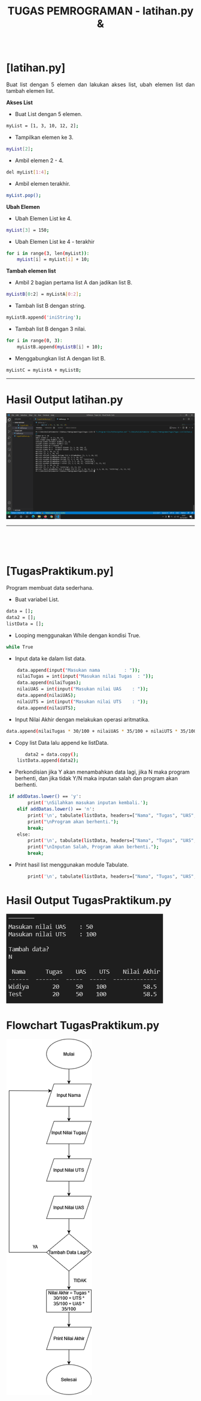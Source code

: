# <p align="center"> TUGAS PEMROGRAMAN - latihan.py & 

<br>


# [latihan.py]

<p align="justify">Buat list dengan 5 elemen dan lakukan akses list, ubah elemen list dan tambah elemen list.

<B>Akses List</B>
- Buat List dengan 5 elemen.
```sh
myList = [1, 3, 10, 12, 2];
```
- Tampilkan elemen ke 3.
```sh
myList[2];
```
- Ambil elemen 2 - 4.
```sh
del myList[1:4];
```
- Ambil elemen terakhir.
```sh
myList.pop();
```

<B>Ubah Elemen</B>
- Ubah Elemen List ke 4.
```sh
myList[3] = 150;
```
- Ubah Elemen List ke 4 - terakhir
```sh
for i in range(3, len(myList)):
    myList[i] = myList[i] + 10;
```

<B>Tambah elemen list</B>
- Ambil 2 bagian pertama list A dan jadikan list B.
```sh
myListB[0:2] = myListA[0:2];
```
- Tambah list B dengan string.
```sh
myListB.append('iniString');
```
- Tambah list B dengan 3 nilai.
```sh
for i in range(0, 3):
    myListB.append(myListB[i] + 10);
```
- Menggabungkan list A dengan list B.
```sh
myListC = myListA + myListB;
```

----
# Hasil Output latihan.py
![Output](./images/output1.png)

----

<br>

<br>

<br>

# [TugasPraktikum.py]

<p align="justify">Program membuat data sederhana.

- Buat variabel List.
```sh
data = [];
data2 = [];
listData = [];
```
- Looping menggunakan While dengan kondisi True.
```sh
while True
```
- Input data ke dalam list data.
```sh
    data.append(input("Masukan nama         : "));
    nilaiTugas = int(input("Masukan nilai Tugas  : "));
    data.append(nilaiTugas);
    nilaiUAS = int(input("Masukan nilai UAS    : "));
    data.append(nilaiUAS);
    nilaiUTS = int(input("Masukan nilai UTS    : "));
    data.append(nilaiUTS);
```
- Input Nilai Akhir dengan melakukan operasi aritmatika.
```sh
data.append(nilaiTugas * 30/100 + nilaiUAS * 35/100 + nilaiUTS * 35/100);

```
- Copy list Data lalu append ke listData.
```sh
       data2 = data.copy();
    listData.append(data2);
```
- Perkondisian jika Y akan menambahkan data lagi, jika N maka program berhenti, dan jika tidak Y/N maka inputan salah dan program akan berhenti.
```sh
 if addDatas.lower() == 'y':
        print('\nSilahkan masukan inputan kembali.');
    elif addDatas.lower() == 'n':
        print('\n', tabulate(listData, headers=["Nama", "Tugas", "UAS", "UTS", "Nilai Akhir"]));
        print("\nProgram akan berhenti.");
        break;
    else:
        print('\n', tabulate(listData, headers=["Nama", "Tugas", "UAS", "UTS", "Nilai Akhir"]));
        print("\nInputan Salah, Program akan berhenti.");
        break;
```
- Print hasil list menggunakan module Tabulate.
```sh
        print('\n', tabulate(listData, headers=["Nama", "Tugas", "UAS", "UTS", "Nilai Akhir"]));
```
# Hasil Output TugasPraktikum.py
![Output](./images/Screenshot(8).png)

# Flowchart TugasPraktikum.py
![Output](./images/flowchart.png)

